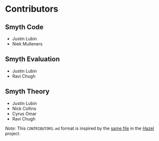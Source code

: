 # Contributors

## Smyth Code

- Justin Lubin
- Niek Mulleners

## Smyth Evaluation

- Justin Lubin
- Ravi Chugh

## Smyth Theory

- Justin Lubin
- Nick Collins
- Cyrus Omar
- Ravi Chugh

_Note:_ This `CONTRIBUTORS.md` format is inspired by the [same
file](https://github.com/hazelgrove/hazel/blob/dev/CONTRIBUTORS.md) in the
[Hazel](https://hazel.org/) project.
